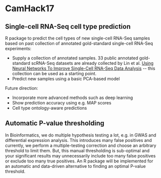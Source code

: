 CamHack17
================

Single-cell RNA-Seq cell type prediction
-----------------------------------------
R package to predict the cell types of new single-cell RNA-Seq samples based on past collection of annotated gold-standard single-cell RNA-Seq experiments:
- Supply a collection of annotated samples. 33 public annotated gold-standard scRNA-Seq datasets are already collected by Lin et al. [Using Neural Networks To Improve Single-Cell RNA-Seq Data Analysis](https://www.biorxiv.org/content/early/2017/04/23/129759) -- this collection can be used as a starting point.
- Predict new samples using a basic PCA-based model

Future direction:
- Incorporate more advanced methods such as deep learning
- Show prediction accuracy using e.g. MAP scores
- Cell type ontology-aware predictions

Automatic P-value thresholding
-----------------------------------------
In Bioinformatics, we do multiple hypothesis testing a lot, e.g. in GWAS and differential expression analysis. This introduces many false positives and currently, we perform a multiple-testing correction and choose an arbitrary threshold to limit them. But, this manual thresholding is sub-optimal and your significant results may unnecessarily include too many false positives or exclude too many true positives. An R package will be implemented for an automatic and data-driven alternative to finding an optimal P-value threshold.
